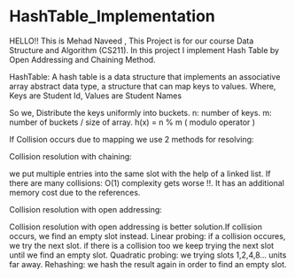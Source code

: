 # HashTable_Implementation
HELLO!! This is Mehad Naveed , This Project is for our course Data Structure and Algorithm (CS211).
In this project I implement Hash Table by Open Addressing and Chaining Method.

HashTable:
A hash table is a data structure that implements an associative array abstract data type, a structure that can map keys to values.
Where,
	Keys are Student Id,
	Values are Student Names

So we,
Distribute the keys uniformly into buckets.
n: number of keys.
m: number of buckets / size of array.
h(x) = n % m   ( modulo operator )

If Collision occurs due to mapping we use 2 methods for resolving:

Collision resolution with chaining:

we put multiple entries into the same slot with the help of a linked list.
If there are many collisions: O(1) complexity gets worse !!.
It has an additional memory cost due to the references.

Collision resolution with open addressing:

Collision resolution with open addressing is better solution.If collision occurs, we find an empty slot instead.
Linear probing:
              if a collision occures, we try the next slot. if there is a collision too we keep trying the next slot until we find an empty slot.
Quadratic probing:
                we trying slots 1,2,4,8… units far away.
Rehashing: 
              we hash the result again in order to find an empty slot.
